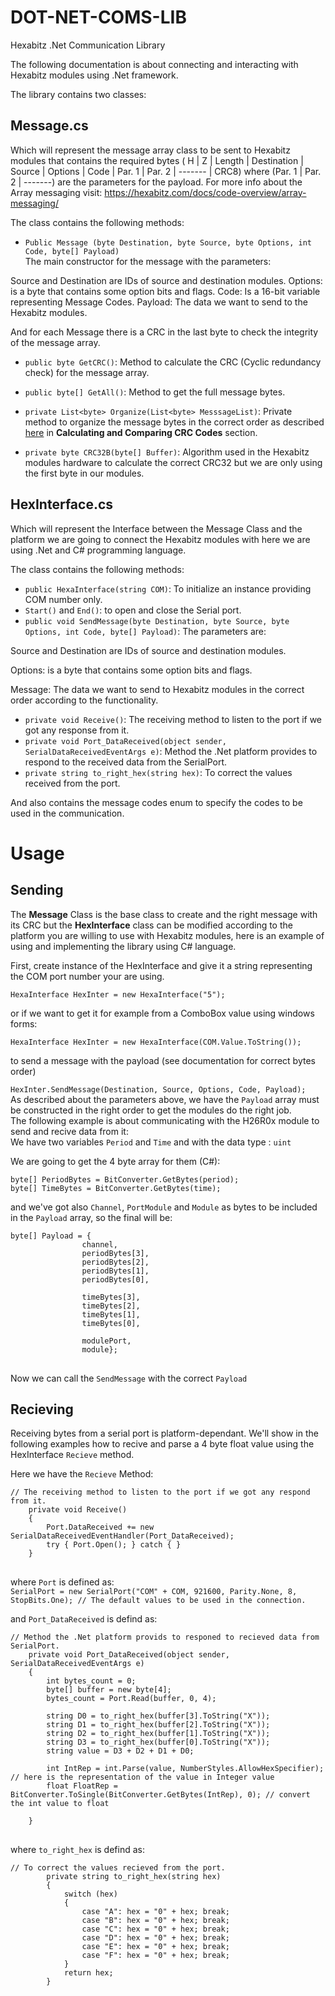 # DOT-NET-COMS-LIB
Hexabitz .Net Communication Library




The following documentation is about connecting and interacting with Hexabitz modules using .Net framework.

The library contains two classes:

## Message.cs

Which will represent the message array class to be sent to Hexabitz modules that contains the required bytes ( H | Z | Length | Destination | Source | Options | Code | Par. 1 | Par. 2 | ------- | CRC8) where (Par. 1 | Par. 2 | -------)  are the parameters for the payload.
For more info about the Array messaging visit: https://hexabitz.com/docs/code-overview/array-messaging/

The class contains the following methods:

 	

* `Public Message (byte Destination, byte Source, byte Options, int Code, byte[] Payload)`   
The main constructor for the message with the parameters:

Source and Destination are IDs of source and destination modules.
Options: is a byte that contains some option bits and flags. 
Code: Is a 16-bit variable representing Message Codes.
Payload: The data we want to send to the Hexabitz modules.

And for each Message there is a CRC in the last byte to check the integrity of the message array.

 	

* `public byte GetCRC()`: Method to calculate the CRC (Cyclic redundancy check) for the message array.
 	

* `public byte[] GetAll()`: Method to get the full message bytes.
 	

* `private List<byte> Organize(List<byte> MesssageList)`: Private method to organize the message bytes in the correct order as described [here](https://hexabitz.com/docs/code-overview/array-messaging/ "https://hexabitz.com/docs/code-overview/array-messaging/") in **Calculating and Comparing CRC Codes** section.
 	

* `private byte CRC32B(byte[] Buffer)`: Algorithm used in the Hexabitz modules hardware to calculate the correct CRC32 but we are only using the first byte in our modules.


## HexInterface.cs

Which will represent the Interface between the Message Class and the platform we are going to connect the Hexabitz modules with here we are using .Net and C# programming language.


The class contains the following methods:
* `public HexaInterface(string COM)`: To initialize an instance providing COM number only.
* `Start()` and `End()`: to open and close the Serial port.
* `public void SendMessage(byte Destination, byte Source, byte Options, int Code, byte[] Payload)`: 
The parameters are:

Source and Destination are IDs of source and destination modules.

Options: is a byte that contains some option bits and flags.

Message: The data we want to send to Hexabitz modules in the correct order according to the functionality.

* `private void Receive()`: The receiving method to listen to the port if we got any response from it.
* `private void Port_DataReceived(object sender, SerialDataReceivedEventArgs e)`: Method the .Net platform provides to respond to the received data from the SerialPort.
* `private string to_right_hex(string hex)`: To correct the values received from the port.

And also contains the message codes enum to specify the codes to be used in the communication.


# Usage

## Sending ##
The **Message** Class is the base class to create and the right message with its CRC but the **HexInterface** class can be modified according to the platform you are willing
to use with Hexabitz modules, here is an example of using and implementing the library using C# language.

First, create instance of the HexInterface and give it a string representing the COM port number your are using.

`HexaInterface HexInter = new HexaInterface("5");`  

or if we want to get it for example from a ComboBox value using windows forms:  

`HexaInterface HexInter = new HexaInterface(COM.Value.ToString());`  

to send a message with the payload (see documentation for correct bytes order)  

`HexInter.SendMessage(Destination, Source, Options, Code, Payload);`  
As described about the parameters above, we have the `Payload` array must be constructed in the right order to get the modules do the right job.  
The following example is about communicating with the H26R0x module to send and recive data from it:  
We have two variables `Period` and `Time` and with the data type : `uint`  

We are going to get the 4 byte array for them (C#):  

`byte[] PeriodBytes = BitConverter.GetBytes(period);`  
`byte[] TimeBytes = BitConverter.GetBytes(time);`  

and we've got also `Channel`, `PortModule` and `Module` as bytes to be included in the `Payload` array, so the final will be:  

<pre>
<code>byte[] Payload = {
                channel,
                periodBytes[3],
                periodBytes[2],
                periodBytes[1],
                periodBytes[0],

                timeBytes[3],
                timeBytes[2],
                timeBytes[1],
                timeBytes[0],

                modulePort,
                module};
</code>
</pre>

Now we can call the `SendMessage` with the correct `Payload`

## Recieving ##
Receiving bytes from a serial port is platform-dependant. We'll show in the following examples how to recive and parse a 4 byte float value using the HexInterface `Recieve` method.

Here we have the `Recieve` Method:

<pre>
<code>// The receiving method to listen to the port if we got any respond from it.
    private void Receive()
    {
        Port.DataReceived += new SerialDataReceivedEventHandler(Port_DataReceived);
        try { Port.Open(); } catch { }
    }
</code>
</pre>

where `Port` is defined as:  
`SerialPort = new SerialPort("COM" + COM, 921600, Parity.None, 8, StopBits.One); // The default values to be used in the connection.`

and `Port_DataReceived` is defind as: 
<pre>
<code>// Method the .Net platform provids to responed to recieved data from SerialPort.
    private void Port_DataReceived(object sender, SerialDataReceivedEventArgs e)
    {
        int bytes_count = 0;
        byte[] buffer = new byte[4];
        bytes_count = Port.Read(buffer, 0, 4);

        string D0 = to_right_hex(buffer[3].ToString("X"));
        string D1 = to_right_hex(buffer[2].ToString("X"));
        string D2 = to_right_hex(buffer[1].ToString("X"));
        string D3 = to_right_hex(buffer[0].ToString("X"));
        string value = D3 + D2 + D1 + D0;

        int IntRep = int.Parse(value, NumberStyles.AllowHexSpecifier); // here is the representation of the value in Integer value
        float FloatRep = BitConverter.ToSingle(BitConverter.GetBytes(IntRep), 0); // convert the int value to float
        
    }
</code>
</pre>

where `to_right_hex` is defind as:  
<pre>
<code>// To correct the values recieved from the port.
        private string to_right_hex(string hex)
        {
            switch (hex)
            {
                case "A": hex = "0" + hex; break;
                case "B": hex = "0" + hex; break;
                case "C": hex = "0" + hex; break;
                case "D": hex = "0" + hex; break;
                case "E": hex = "0" + hex; break;
                case "F": hex = "0" + hex; break;
            }
            return hex;
        }
</code>
</pre>




